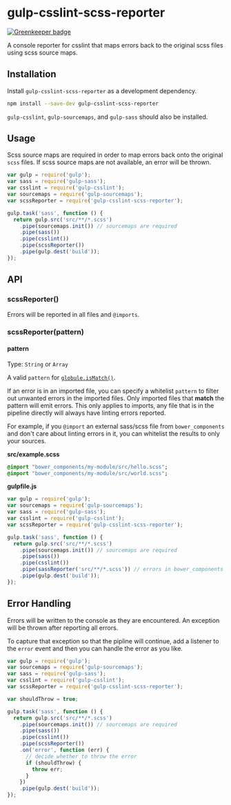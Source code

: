 # gulp-csslint-scss-reporter

[![Greenkeeper badge](https://badges.greenkeeper.io/bdgamble/gulp-csslint-scss-reporter.svg)](https://greenkeeper.io/)

A console reporter for csslint that maps errors back to the original scss files using scss source maps.

## Installation

Install `gulp-csslint-scss-reporter` as a development dependency.

```bash
npm install --save-dev gulp-csslint-scss-reporter
```

`gulp-csslint`, `gulp-sourcemaps`, and `gulp-sass` should also be installed.

## Usage

Scss source maps are required in order to map errors back onto the original `scss` files. If scss source maps are not available, an error will be thrown.

```javascript
var gulp = require('gulp');
var sass = require('gulp-sass');
var csslint = require('gulp-csslint');
var sourcemaps = require('gulp-sourcemaps');
var scssReporter = require('gulp-csslint-scss-reporter');

gulp.task('sass', function () {
  return gulp.src('src/**/*.scss')
    .pipe(sourcemaps.init()) // sourcemaps are required
    .pipe(sass())
    .pipe(csslint())
    .pipe(scssReporter())
    .pipe(gulp.dest('build'));
});
```

## API

### scssReporter()

Errors will be reported in all files and `@imports`.

### scssReporter(pattern)

#### pattern

Type: `String` or `Array`

A valid `pattern` for [`globule.isMatch()`](https://www.npmjs.com/package/globule#globule-ismatch).

If an error is in an imported file, you can specify a whitelist `pattern` to filter out unwanted errors in the imported files. Only imported files that **match** the pattern will emit errors. This only applies to imports, any file that is in the pipeline directly will always have linting errors reported.

For example, if you `@import` an external sass/scss file from `bower_components` and don't care about linting errors in it, you can whitelist the results to only your sources.

**src/example.scss**

```sass
@import "bower_components/my-module/src/hello.scss";
@import "bower_components/my-module/src/world.scss";
```

**gulpfile.js**

```javascript
var gulp = require('gulp');
var sourcemaps = require('gulp-sourcemaps');
var sass = require('gulp-sass');
var csslint = require('gulp-csslint');
var scssReporter = require('gulp-csslint-scss-reporter');

gulp.task('sass', function () {
  return gulp.src('src/**/*.scss')
    .pipe(sourcemaps.init()) // sourcemaps are required
    .pipe(sass())
    .pipe(csslint())
    .pipe(sassReporter('src/**/*.scss')) // errors in bower_components will be ignored
    .pipe(gulp.dest('build'));
});
```
## Error Handling

Errors will be written to the console as they are encountered. An exception will be thrown after reporting all errors.

To capture that exception so that the pipline will continue, add a listener to the `error` event and then you can handle the error as you like.

```javascript
var gulp = require('gulp');
var sourcemaps = require('gulp-sourcemaps');
var sass = require('gulp-sass');
var csslint = require('gulp-csslint');
var scssReporter = require('gulp-csslint-scss-reporter');

var shouldThrow = true;

gulp.task('sass', function () {
  return gulp.src('src/**/*.scss')
    .pipe(sourcemaps.init()) // sourcemaps are required
    .pipe(sass())
    .pipe(csslint())
    .pipe(scssReporter())
    .on('error', function (err) {
      // decide whether to throw the error
      if (shouldThrow) {
        throw err;
      }
    })
    .pipe(gulp.dest('build'));
});
```
